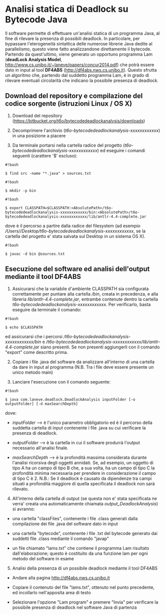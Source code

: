 # Analisi statica di Deadlock su Bytecode Java #

Il software permette di effettuare un'analisi statica di un programma Java, al fine di rilevare la presenza di possibili deadlock.
In particolare, per bypassare l'eterogeneità sintattica delle numerose librerie Java dedite al parallelismo, questo viene fatto analizzandone direttamente il bytecode.
Partendo da quest'ultimo, viene generato un opportuno programma Lam (**deadLock Analysis Model**, http://www.cs.unibo.it/~laneve/papers/concur2014.pdf) che potrà essere dato in input al tool **DF4ABS** (http://df4abs.nws.cs.unibo.it). Questo sfrutta un algoritmo che, partendo dal suddetto programma Lam, è in grado di rilevare eventuali circolarità che indicano la possibile presenza di deadlock.

## Download del repository e compilazione del codice sorgente (istruzioni Linux / OS X) ##

1) Download del repository (https://bitbucket.org/t6o/bytecodedeadlockanalysis/downloads)

2) Decomprimere l'archivio (*t6o-bytecodedeadlockanalysis-xxxxxxxxxxxx*) in una posizione a piacere

3) Da terminale portarsi nella cartella radice del progetto (*t6o-bytecodedeadlockanalysis-xxxxxxxxxxxx*) ed eseguire i comandi seguenti (carattere '$' escluso):


```
#!bash

$ find src -name "*.java" > sources.txt
```

```
#!bash

$ mkdir -p bin
```

```
#!bash

$ export CLASSPATH=$CLASSPATH:<AbsolutePath>/t6o-bytecodedeadlockanalysis-xxxxxxxxxxxx/bin:<AbsolutePath>/t6o-bytecodedeadlockanalysis-xxxxxxxxxxxx/lib/antlr-4.4-complete.jar
```

dove *<AbsolutePath>* è il percorso a partire dalla radice del filesystem (ad esempio */Users/<username>/Desktop/t6o-bytecodedeadlockanalysis-xxxxxxxxxxxx*, se la cartella del progetto e' stata salvata sul Desktop in un sistema OS X).

```
#!bash

$ javac -d bin @sources.txt
```

## Esecuzione del software ed analisi dell'output mediante il tool DF4ABS ##

1) Assicurarsi che la variabile d'ambiente CLASSPATH sia configurata correttamente per puntare alla cartella */bin*, creata in precedenza, e alla libreria *lib/antlr-4.4-complete.jar*, entrambe contenute dentro la cartella *t6o-bytecodedeadlockanalysis-xxxxxxxxxxxx*. Per verificarlo, basta eseguire da terminale il comando:

```
#!bash

$ echo $CLASSPATH

```
ed assicurarsi che i percorsi *<AbsolutePath>/t6o-bytecodedeadlockanalysis-xxxxxxxxxxxx/bin* e *<AbsolutePath>/t6o-bytecodedeadlockanalysis-xxxxxxxxxxxx/lib/antlr-4.4-complete.jar* siano presenti. Se non presenti aggiungerli con il comando "export" come descritto prima.

2) Copiare i file .java del software da analizzare all'interno di una cartella da dare in input al programma (N.B. Tra i file deve essere presente un unico metodo main)

3) Lanciare l'esecuzione con il comando seguente:


```
#!bash

$ java com.laneve.deadlock.DeadlockAnalysis inputFolder [-o outputFolder] [-d maxSearchDepth]

```

dove:

* *inputFolder* --> è l'unico parametro obbligatorio ed è il percorso della suddetta cartella di input contenente i file .java su cui verificare la presenza di deadlock.

* *outputFolder* --> è la cartella in cui il software produrrà l'output necessario all'analisi finale.

* *maxSearchDepth* --> è la profondità massima considerata durante l'analisi ricorsiva degli oggetti annidati. Se, ad esempio, un oggetto di tipo A ha un campo di tipo B che, a sua volta, ha un campo di tipo C la profondità minima necessaria per prendere in considerazione il campo di tipo C è 2. 
N.B.: Se il deadlock è causato da dipendenze tra campi situati a profondità maggiore di quella specificata il deadlock non sarà rilevato.

4) All'interno della cartella di output (se questa non e' stata specificata ne verra' creata una automaticamente chiamata *output_DeadlockAnalysis*) si avranno:

* una cartella "classFiles", contenente i file .class generati dalla compilazione dei file .java del software dato in input

*  una cartella "bytecode", contenente i file .txt del bytecode generato dai suddetti file .class mediante il comando "javap"

*  un file chiamato "lams.txt" che contiene il programma Lam risultato dall'elaborazione; questo è costituito da una funzione lam per ogni metodo del software in esame

5) Analisi della presenza di un possibile deadlock mediante il tool DF4ABS

* Andare alla pagina http://df4abs.nws.cs.unibo.it

* Copiare il contenuto del file "lams.txt", ottenuto nel punto precedente, ed incollarlo nell'apposita area di testo

* Selezionare l'opzione "Lam program" e premere "Invia" per verificare la possibile presenza di deadlock nel software Java di partenza